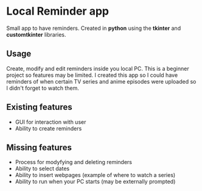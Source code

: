 # Local Reminder app

Small app to have reminders. Created in **python** using the **tkinter** and **customtkinter** libraries.

## Usage

Create, modify and edit reminders inside you local PC. This is a beginner project so features may be limited.
I created this app so I could have reminders of when certain TV series and anime episodes were uploaded so I
didn't forget to watch them.

## Existing features

- GUI for interaction with user
- Ability to create reminders

## Missing features

- Process for modyfying and deleting reminders
- Ability to select dates
- Ability to insert webpages (example of where to watch a series)
- Ability to run when your PC starts (may be externally prompted)